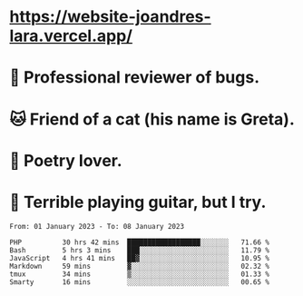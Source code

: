 # https://website-joandres-lara.vercel.app/
# 🐛 Professional reviewer of bugs.
# 🐱 Friend of a cat (his name is Greta).
# 📜 Poetry lover.
# 🎸 Terrible playing guitar, but I try.

<!--START_SECTION:waka-->

```text
From: 01 January 2023 - To: 08 January 2023

PHP          30 hrs 42 mins  ██████████████████░░░░░░░   71.66 %
Bash         5 hrs 3 mins    ███░░░░░░░░░░░░░░░░░░░░░░   11.79 %
JavaScript   4 hrs 41 mins   ██▓░░░░░░░░░░░░░░░░░░░░░░   10.95 %
Markdown     59 mins         ▓░░░░░░░░░░░░░░░░░░░░░░░░   02.32 %
tmux         34 mins         ▒░░░░░░░░░░░░░░░░░░░░░░░░   01.33 %
Smarty       16 mins         ░░░░░░░░░░░░░░░░░░░░░░░░░   00.65 %
```

<!--END_SECTION:waka-->
